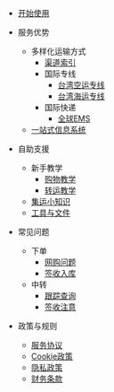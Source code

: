 - [开始使用](quickstart.md) 
  
- 服务优势

  - 多样化运输方式
    - [渠道索引](logistic_index.md)
    - 国际专线
      - [台湾空运专线](/air_tw.md)
      - [台湾海运专线](/sea_tw.md)
    - 国际快递
      - [全球EMS](/EXPRESS-EMS.md)
  - [一站式信息系统](systemques.md)
- 自助支援

  - 新手教学
    - [购物教学](shoppingcourse.md)
    - [转运教学](transitcourse.md)
  - [集运小知识](tools.md)
  - [工具与文件](files.md)

- 常见问题

  - 下单
    - [网购问题](shoppingques.md)
    - [签收入库](arrivalques.md)
  - 中转
    - [跟踪查询](deliveryques.md)
    - [签收注意](receiving.md) 

- 政策与规则

  - [服务协议](serviceagreement.md)
  - [Cookie政策](cookiepolicy.md)
  - [隐私政策](provicypolicy.md)
  - [财务条款](financialterm.md)
